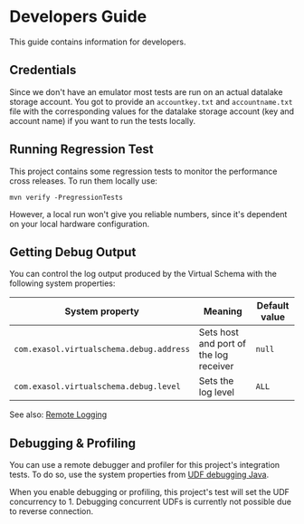 # Developers Guide

This guide contains information for developers.

## Credentials
Since we don't have an emulator most tests are run on an actual datalake storage account.
You got to provide an `accountkey.txt` and `accountname.txt` file with the corresponding values for the datalake storage account (key and account name) if you want to run the tests locally.

## Running Regression Test

This project contains some regression tests to monitor the performance cross releases. To run them locally use:

```shell
mvn verify -PregressionTests
```

However, a local run won't give you reliable numbers, since it's dependent on your local hardware configuration.

## Getting Debug Output

You can control the log output produced by the Virtual Schema with the following system properties:

| System property                          | Meaning                                  | Default value |
|------------------------------------------|------------------------------------------|---------------|
| `com.exasol.virtualschema.debug.address` | Sets host and port of the log receiver   | `null`        |
| `com.exasol.virtualschema.debug.level`   | Sets the log level                       | `ALL`         | 

See also: [Remote Logging](https://docs.exasol.com/db/latest/database_concepts/virtual_schema/logging.htm) 

## Debugging & Profiling

You can use a remote debugger and profiler for this project's integration tests. To do so, use the system properties from [UDF debugging Java](https://github.com/exasol/udf-debugging-java/).

When you enable debugging or profiling, this project's test will set the UDF concurrency to 1. Debugging concurrent UDFs is currently not possible due to reverse connection.